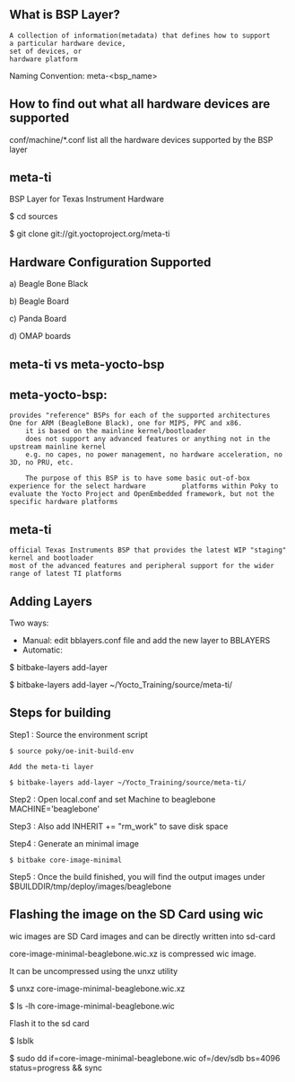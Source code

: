 What is BSP Layer?
-------------------

	A collection of information(metadata) that defines how to support 
	a particular hardware device, 
	set of devices, or 
	hardware platform
	
Naming Convention: meta-<bsp_name>

How to find out what all hardware devices are supported
---------------------------------------------------------

conf/machine/*.conf list all the hardware devices supported by the BSP layer

meta-ti
----------

BSP Layer for Texas Instrument Hardware

$ cd sources

$ git clone git://git.yoctoproject.org/meta-ti

Hardware Configuration Supported
----------------------------------

a) Beagle Bone Black

b) Beagle Board

c) Panda Board

d) OMAP boards


meta-ti vs meta-yocto-bsp
--------------------------

meta-yocto-bsp:
---------------

	provides "reference" BSPs for each of the supported architectures
	One for ARM (BeagleBone Black), one for MIPS, PPC and x86.
    	it is based on the mainline kernel/bootloader
    	does not support any advanced features or anything not in the upstream mainline kernel
    	e.g. no capes, no power management, no hardware acceleration, no 3D, no PRU, etc.
    	
    	The purpose of this BSP is to have some basic out-of-box experience for the select hardware 		platforms within Poky to evaluate the Yocto Project and OpenEmbedded framework, but not the 		specific hardware platforms

meta-ti
----------

    official Texas Instruments BSP that provides the latest WIP "staging" kernel and bootloader
    most of the advanced features and peripheral support for the wider range of latest TI platforms

Adding Layers
--------------

Two ways:

-	Manual: edit bblayers.conf file and add the new layer to BBLAYERS
-	Automatic: 

$ bitbake-layers add-layer <path-to-new-layer>

$ bitbake-layers add-layer ~/Yocto_Training/source/meta-ti/


Steps for building
-------------------

Step1 : Source the environment script

	$ source poky/oe-init-build-env

	Add the meta-ti layer

	$ bitbake-layers add-layer ~/Yocto_Training/source/meta-ti/

Step2 : Open local.conf and set Machine to beaglebone
	MACHINE='beaglebone'

Step3 : Also add INHERIT += "rm_work" to save disk space

Step4 : Generate an minimal image

	$ bitbake core-image-minimal

Step5 : Once the build finished, you will find the output images under $BUILDDIR/tmp/deploy/images/beaglebone 



Flashing the image on the SD Card using wic
--------------------------------------------

wic images are SD Card images and can be directly written into sd-card

core-image-minimal-beaglebone.wic.xz is compressed wic image.

It can be uncompressed using the unxz utility

$ unxz core-image-minimal-beaglebone.wic.xz

$ ls -lh core-image-minimal-beaglebone.wic

Flash it to the sd card

$ lsblk

$ sudo dd if=core-image-minimal-beaglebone.wic of=/dev/sdb bs=4096 status=progress && sync
